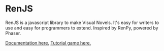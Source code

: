 # RenJS

RenJS is a javascript library to make Visual Novels. It's easy for writers to use and easy for programmers to extend. Inspired by RenPy, powered by Phaser.

[Documentation here.](https://lunafromthemoon.github.io/RenJS/)
[Tutorial game here.](https://lunafromthemoon.itch.io/renjs)